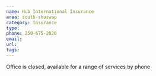 ```yaml
---
name: Hub International Insurance
area: south-shuswap
category: Insurance
type: 
phone: 250-675-2020
email: 
url: 
tags:
---
```


Office is closed, available for a range of services by phone